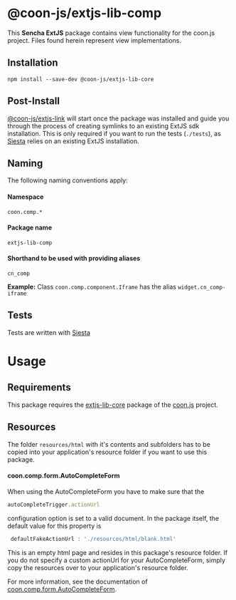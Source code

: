 # @coon-js/extjs-lib-comp  
This **Sencha ExtJS** package contains view functionality for the coon.js 
project.
Files found herein represent view implementations.  

## Installation
```
npm install --save-dev @coon-js/extjs-lib-core
```

## Post-Install
[@coon-js/extjs-link](https://npmjs.org/coon-js/extjs-link) will start once the package was installed and guide you
through the process of creating symlinks to an existing ExtJS sdk installation.
This is only required if you want to run the tests (`./tests`), as [Siesta](https//npmjs.org/siesta-lite) relies on
an existing ExtJS installation.

## Naming
The following naming conventions apply:

#### Namespace
`coon.comp.*`
#### Package name
`extjs-lib-comp`
#### Shorthand to be used with providing aliases
`cn_comp`

**Example:**
Class `coon.comp.component.Iframe` has the alias `widget.cn_comp-iframe`

## Tests
Tests are written with [Siesta](https://bryntum.com/siesta)

# Usage
## Requirements
This package requires the [extjs-lib-core](https://github.com/coon-js/extjs-lib-core) package of the [coon.js](https://github.com/coon-js) project.

## Resources
The folder `resources/html` with it's contents and subfolders has to be copied into your
application's resource folder if you want to use this package.


#### coon.comp.form.AutoCompleteForm
When using the AutoCompleteForm you have to make sure that the
```javascript
autoCompleteTrigger.actionUrl
```
configuration option is set to a valid document. In the package itself, the
default value for this property is
```javascript
 defaultFakeActionUrl : './resources/html/blank.html'
```
This is an empty html page and resides in this package's resource folder.
If you do not specify a custom actionUrl for your AutoCompleteForm, simply copy the resources over to your application's resource folder.

For more information, see the documentation of [coon.comp.form.AutoCompleteForm](https://github.com/coon-js/extjs-lib-comp/blob/master/classic/src/form/AutoCompleteForm.js).